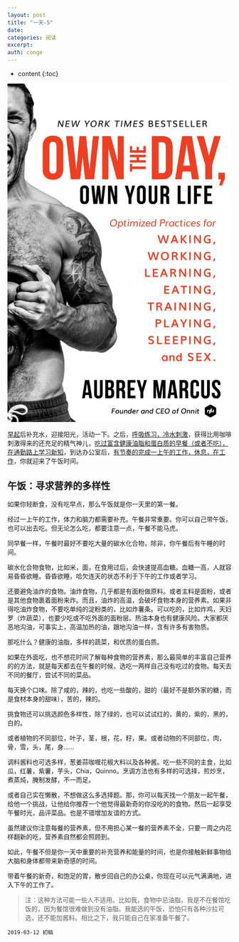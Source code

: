 ```yaml
---
layout: post
title: "一天-5"
date:
categories: 阅读
excerpt:
auth: conge
---
```

* content
{:toc}

![《Own the day, Own your life》](/assets/images/阅读/118382-0e0f7f91dcb7cdec.png)

[早起](https://www.jianshu.com/p/3494e6862f33)后补充水，迎接阳光，活动一下。之后，[呼吸练习，冷水刺激](https://www.jianshu.com/p/468305d5c1cf)，获得比用咖啡刺激得来的还充足的精气神儿，[吃过富含健康油脂和蛋白质的早餐（或者不吃），在通勤路上学习新知](https://www.jianshu.com/p/1e9af2923bc8)，到达办公室后，[有节奏的完成一上午的工作，休息，在工作](https://www.jianshu.com/p/944abc2bb347)，你就迎来了午饭时间。

## 午饭：寻求营养的多样性

如果你轻断食，没有吃早点，那么午饭就是你一天里的第一餐。

经过一上午的工作，体力和脑力都需要补充。午餐非常重要。你可以自己带午饭，也可以出去吃。但无论怎么吃，都要注意一点，午餐不能马虎。

同早餐一样，午餐时最好不要吃大量的碳水化合物，除非，你午餐后有午睡的时间。

碳水化合物食物，比如米，面，在食用过后，会快速提高血糖。血糖一高，人就容易昏昏欲睡。昏昏欲睡，哈欠连天的状态不利于下午的工作或者学习。

还要避免油炸的食物。油炸食物，几乎都是有面粉做原料。或者主料是面粉，或者是其他食物裹着面粉来炸。而且，油炸的高温，会破坏食物本身的营养素。如果非得吃油炸食物，不要吃单纯的淀粉类的，比如炸薯条。可以吃的，比如炸鸡，天妇罗（炸蔬菜），也要少吃或不吃外面的面粉层。热油本身也有健康风险。大家都厌恶地沟油，可事实上，高温加热的油，跟地沟油一样，含有许多有害物质。

那吃什么？健康的油脂，多样的蔬菜，和优质的蛋白质。

如果在外面吃，也不想花时间了解每种食物的营养素，那么最简单的丰富自己营养的的方法，就是每天都去在午餐的时候，选吃一两样自己没有吃过的食物。每天去不同的餐厅，尝试不同的菜品。

每天换个口味。除了咸的，辣的，也吃一些酸的，甜的（最好不是额外家的糖，而是食材本身的甜味），苦的，辣的。

挑食物还可以挑选颜色多样性，除了绿的，也可以试试红的，黄的，紫的，黑的，白的。

或者植物的不同部位，叶子，茎，根，花，籽，果。或者动物的不同部位，肉，骨，雪，头，尾，身……

调料酱料也可选多样，葱姜蒜咖喱花椒大料以及各种酱。吃一些不同的主食，比如瓜，红薯，紫薯，芋头，Chia，Quinno。烹调方法也有多样的可选择，煎炒烹，煮蒸炖，腌制发酵，不一而足。

或者自己实在懒散，不想做这么多选择题。那，你可以每天找一个朋友一起午餐，给他一个挑战，让他给你推荐一个他觉得最新奇的你没吃的的食物。然后一起享受午餐时光，品评菜品。也是不错增加友谊的方式。

虽然建议你注意每餐的营养素，但不用担心某一餐的营养素不全，只要一周之内花样翻新的吃，营养素自然都会照顾到。

如此，午餐不但是你一天中重要的补充营养和能量的时间，也是你接触新鲜事物给大脑和身体都带来新奇感的时间。

带着午餐的新奇，和饱足的胃，散步回自己的办公桌，你现在可以元气满满地，进入下午的工作了。


> 注：这种方法可能一些人不适用。比如我，食物中忌油脂。我是不在餐馆吃饭的，因为餐馆很难做到没有油脂。我能选的午饭，恐怕只有各种沙拉可选，还不能加酱料。相比之下，我只能自己在家准备午餐了。


```
2019-03-12 初稿
```
